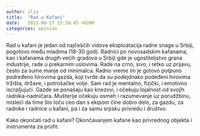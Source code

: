 ```yaml
---
author: ilja
title:  "Rad u Kafani"
date:   2021-06-27 15:10:45 +0200
categories: opinion
---
```

Rad u kafani je jedan od najčešćih vidova eksploatacija radne snage u Srbiji, pogotovo među mladima (18-30 god).
Radnici po novosadskim kafanama, kao i kafanama drugih većih gradova u Srbiji gde je ugostiteljstvo grana industrije,
rade u prekarnim uslovima. Rade na crno, sivo, i retko uz prijavu, često za sume manje od minimalca. Radno vreme im je
gotovo potpuno podređeno hirovima gazda, koji tvrde da su podejdnako podeđeni hirovima tržišta, države, i potrošačke volje.
Sam rad je mentalno, fizički, i emotivno iscrpljujući. Gazde se ponašaju kao knezovi, i očekuju lojalnost od svojih radnika-nadničara.
Mušterije očekuju osmeh i razumevanje uz porudžbinu, misleći da time što loču ceo dan s ekipom čine dobro delo, za gazdu,
za radnike i radnice u kafani, pa i za samu srpsku privredu i društvo.

Kako okončati rad u kafani? Okončavanjem kafane kao privrednog objekta i instrumenta za profit.
